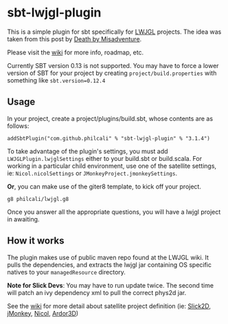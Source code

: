 # sbt-lwjgl-plugin

This is a simple plugin for sbt specifically for [LWJGL] projects. The idea was taken from this post by [Death by Misadventure].

Please visit the [wiki] for more info, roadmap, etc.

Currently SBT version 0.13 is not supported. You may have to force a lower version of SBT for your project by creating `project/build.properties`
with something like `sbt.version=0.12.4`

## Usage

In your project, create a project/plugins/build.sbt, whose contents are as follows:

```
addSbtPlugin("com.github.philcali" % "sbt-lwjgl-plugin" % "3.1.4")
```

To take advantage of the plugin's settings, you must add `LWJGLPlugin.lwjglSettings` either to your build.sbt or build.scala.
For working in a particular child environment, use one of the satellite settings, ie: `Nicol.nicolSettings` or `JMonkeyProject.jmonkeySettings`. 

**Or**, you can make use of the giter8 template, to kick off your project.

    g8 philcali/lwjgl.g8

Once you answer all the appropriate questions, you will have a lwjgl project in awaiting.

## How it works

The plugin makes use of public maven repo found at the LWJGL wiki. It pulls the dependencies, and extracts the 
lwjgl jar containing OS specific natives to your `managedResource` directory.

**Note for Slick Devs**: You may have to run update twice. The second time will patch an ivy dependency xml to pull the correct phys2d jar.

See the [wiki] for more detail about satellite project definition (ie: [Slick2D], [jMonkey], [Nicol], [Ardor3D])

[Ardor3D]: http://ardor3d.com/
[Nicol]: http://scan.github.com/Nicol
[jMonkey]: http://jmonkeyengine.org/
[Slick2D]: http://slick.cokeandcode.com/
[wiki]: https://github.com/philcali/sbt-lwjgl-plugin/wiki/sbt-lwjgl-plugin
[Death by Misadventure]: http://blog.misadventuregames.com/post/248744147/scala-and-lwjgl-with-sbt-updated
[LWJGL]: http://lwjgl.org/
